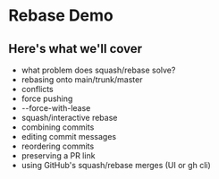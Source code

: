 # Rebase Demo

## Here's what we'll cover

 * what problem does squash/rebase solve?
 * rebasing onto main/trunk/master
  * conflicts
  * force pushing
  * --force-with-lease
 * squash/interactive rebase
  * combining commits
  * editing commit messages
  * reordering commits
 * preserving a PR link
 * using GitHub's squash/rebase merges (UI or gh cli)
